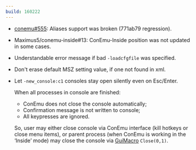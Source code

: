 ```yaml
---
build: 160222
---
```


* [conemu#555](https://github.com/Maximus5/ConEmu/issues/555): Aliases support was broken (771ab79 regression).
* Maximus5/conemu-inside#13: ConEmu-Inside position was not updated in some cases.
* Understandable error message if bad `-loadcfgfile` was specified.
* Don't erase default MSZ setting value, if one not found in xml.
* Let `-new_console:c1` consoles stay open silently even on Esc/Enter.

  When all processes in console are finished:

  * ConEmu does not close the console automatically;
  * Confirmation message is not written to console;
  * All keypresses are ignored.

  So, user may either close console via ConEmu interface
  (kill hotkeys or close menu items), or parent process
  (when ConEmu is working in the ‘Inside’ mode) may close
  the console via [GuiMacro](/en/GuiMacro.html) `Close(0,1)`.

